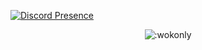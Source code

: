 [![Discord Presence](https://lanyard.cnrad.dev/api/1156778773530820744)](https://discord.com/users/1156778773530820744)

<p align="center"><img src="https://count.getloli.com/get/@:wokonly" alt=":wokonly" /></p>

